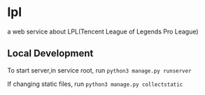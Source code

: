 # lpl
a web service about LPL(Tencent League of Legends Pro League)

## Local Development
To start server,in service root, run `python3 manage.py runserver`

If changing static files, run `python3 manage.py collectstatic`